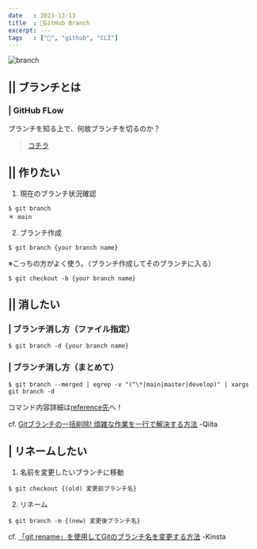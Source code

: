 ```yaml
---
date   : 2023-12-13
title  : 📍GitHub Branch
excerpt: ---
tags   : ["📍", "github", "CLI"]
---
```


![branch](https://github.com/sh16ma/gitpress/assets/150888300/ba0c75c6-a2da-4804-b2c5-621ea674b5b5)

## || ブランチとは


### | GitHub FLow

ブランチを知る上で、何故ブランチを切るのか？

> [コチラ]()


## || 作りたい

1. 現在のブランチ状況確認
```shell
$ git branch 
＊ main
```
2. ブランチ作成
```shell 
$ git branch {your branch name}
```
※こっちの方がよく使う。（ブランチ作成してそのブランチに入る）
```shell
$ git checkout -b {your branch name}
```



## || 消したい
### | ブランチ消し方（ファイル指定）
```shell
$ git branch -d {your branch name}
```

### | ブランチ消し方（まとめて）
```shell
$ git branch --merged | egrep -v "(^\*|main|master|develop)" | xargs git branch -d
```
コマンド内容詳細は[reference先](Gitブランチの一括削除!煩雑な作業を一行で解決する方法)へ！


cf. [Gitブランチの一括削除! 煩雑な作業を一行で解決する方法](https://qiita.com/itinerant_programmer/items/dbf7cdba08a5403234ea) -Qiita



## | リネームしたい
1. 名前を変更したいブランチに移動
```shell
$ git checkout {(old) 変更前ブランチ名}
```
2. リネーム
```shell
$ git branch -m {(new) 変更後ブランチ名}
```

cf. [「git rename」を使用してGitのブランチ名を変更する方法](https://kinsta.com/jp/knowledgebase/git-rename-branch/#git-1) -Kinsta 



